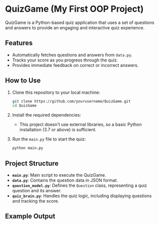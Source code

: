 # QuizGame (My First OOP Project)

QuizGame is a Python-based quiz application that uses a set of questions and answers to provide an engaging and interactive quiz experience. 

## Features

- Automatically fetches questions and answers from `data.py`.
- Tracks your score as you progress through the quiz.
- Provides immediate feedback on correct or incorrect answers.

## How to Use

1. Clone this repository to your local machine:
    ```bash
    git clone https://github.com/yourusername/QuizGame.git
    cd QuizGame
    ```

2. Install the required dependencies:
   - This project doesn't use external libraries, so a basic Python installation (3.7 or above) is sufficient.

3. Run the `main.py` file to start the quiz:
    ```bash
    python main.py
    ```

## Project Structure

- **`main.py`**: Main script to execute the QuizGame.
- **`data.py`**: Contains the question data in JSON format.
- **`question_model.py`**: Defines the `Question` class, representing a quiz question and its answer.
- **`quiz_brain.py`**: Handles the quiz logic, including displaying questions and tracking the score.

## Example Output

